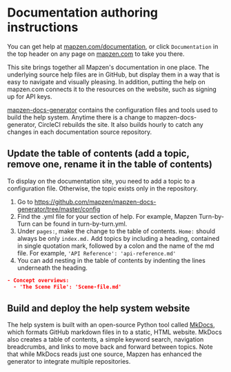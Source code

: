 # Documentation authoring instructions

You can get help at [mapzen.com/documentation](https://mapzen.com/documentation/), or click `Documentation` in the top header on any page on [mapzen.com](https://mapzen.com) to take you there.

This site brings together all Mapzen's documentation in one place. The underlying source help files are in GitHub, but display them in a way that is easy to navigate and visually pleasing. In addition, putting the help on mapzen.com connects it to the resources on the website, such as signing up for API keys. 

[mapzen-docs-generator](https://github.com/mapzen/mapzen-docs-generator) contains the configuration files and tools used to build the help system. Anytime there is a change to mapzen-docs-generator, CircleCI rebuilds the site. It also builds hourly to catch any changes in each documentation source repository.

## Update the table of contents (add a topic, remove one, rename it in the table of contents)

To display on the documentation site, you need to add a topic to a configuration file. Otherwise, the topic exists only in the repository.

1. Go to https://github.com/mapzen/mapzen-docs-generator/tree/master/config
2. Find the .yml file for your section of help. For example, Mapzen Turn-by-Turn can be found in turn-by-turn.yml.
3. Under `pages:`, make the change to the table of contents. `Home:` should always be only `index.md.` Add topics by including a heading, contained in single quotation mark, followed by a colon and the name of the md file. For example, `'API Reference': 'api-reference.md'` 
4. You can add nesting in the table of contents by indenting the lines underneath the heading. 
```json
- Concept overviews:
  - 'The Scene File': 'Scene-file.md'
```

## Build and deploy the help system website

The help system is built with an open-source Python tool called [MkDocs](http://www.mkdocs.org/), which formats GitHub markdown files in to a static, HTML website. MkDocs also creates a table of contents, a simple keyword search, navigation breadcrumbs, and links to move back and forward between topics. Note that while MkDocs reads just one source, Mapzen has enhanced the generator to integrate multiple repositories.
